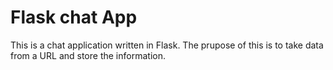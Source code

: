 # Flask chat App

This is a chat application written in Flask. The prupose of this is to take
data from a URL and store the information.
